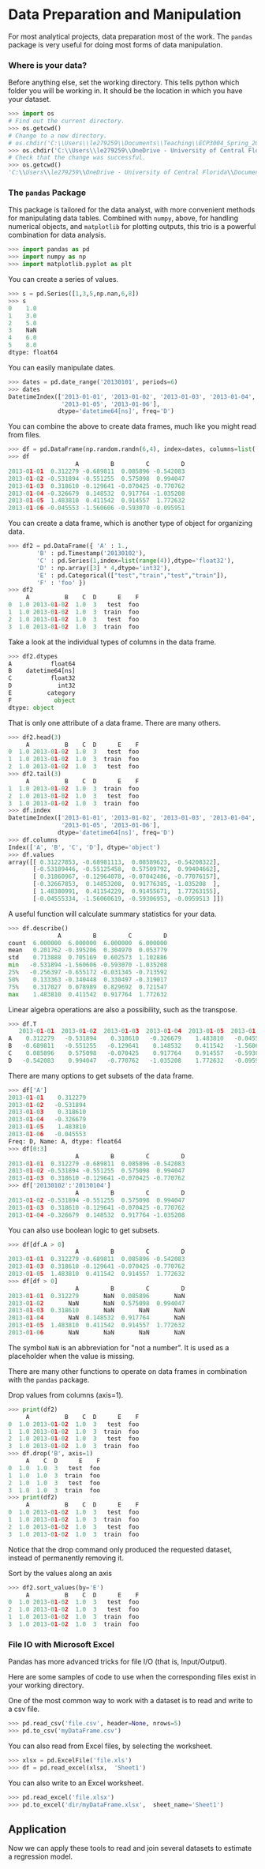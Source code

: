 
# Data Preparation and Manipulation

For most analytical projects, data preparation most of the work. 
The ```pandas``` package is very useful for doing most forms of data manipulation. 


### Where is your data?


Before anything else, set the working directory.
This tells python which folder you will be working in. 
It should be the location in which you have your dataset. 


```python
>>> import os
# Find out the current directory.
>>> os.getcwd()
# Change to a new directory.
# os.chdir('C:\\Users\\le279259\\Documents\\Teaching\\ECP3004_Spring_2021\\GitRepo\\ECP3004S21\\demo_09_Modules_for_Regression')
>>> os.chdir('C:\\Users\\le279259\\OneDrive - University of Central Florida\\Documents\\GitHub\\ECP3004S21\\demo_09_Modules_for_Regression')
# Check that the change was successful.
>>> os.getcwd()
'C:\\Users\\le279259\\OneDrive - University of Central Florida\\Documents\\GitHub\\ECP3004S21\\demo_09_Modules_for_Regression'
```


### The ```pandas``` Package


This package is tailored for the data analyst, with more convenient methods for manipulating data tables.
Combined with ```numpy```, above, for handling numerical objects, and ```matplotlib``` for plotting outputs, this trio is a powerful combination for data analysis.

```python
>>> import pandas as pd
>>> import numpy as np
>>> import matplotlib.pyplot as plt
```


You can create a series of values.
```python
>>> s = pd.Series([1,3,5,np.nan,6,8])
>>> s
0    1.0
1    3.0
2    5.0
3    NaN
4    6.0
5    8.0
dtype: float64
```

You can easily manipulate dates.

```python
>>> dates = pd.date_range('20130101', periods=6)
>>> dates
DatetimeIndex(['2013-01-01', '2013-01-02', '2013-01-03', '2013-01-04',
               '2013-01-05', '2013-01-06'],
              dtype='datetime64[ns]', freq='D')
```

You can combine the above to create data frames, much like you might read from files.

```python
>>> df = pd.DataFrame(np.random.randn(6,4), index=dates, columns=list('ABCD'))
>>> df
                   A         B         C         D
2013-01-01  0.312279 -0.689811  0.085896 -0.542083
2013-01-02 -0.531894 -0.551255  0.575098  0.994047
2013-01-03  0.318610 -0.129641 -0.070425 -0.770762
2013-01-04 -0.326679  0.148532  0.917764 -1.035208
2013-01-05  1.483810  0.411542  0.914557  1.772632
2013-01-06 -0.045553 -1.560606 -0.593070 -0.095951
```

You can create a data frame, which is another type of object for organizing data.

```python
>>> df2 = pd.DataFrame({ 'A' : 1.,
        'B' : pd.Timestamp('20130102'),
        'C' : pd.Series(1,index=list(range(4)),dtype='float32'),
        'D' : np.array([3] * 4,dtype='int32'),
        'E' : pd.Categorical(["test","train","test","train"]),
        'F' : 'foo' })
>>> df2
     A          B    C  D      E    F
0  1.0 2013-01-02  1.0  3   test  foo
1  1.0 2013-01-02  1.0  3  train  foo
2  1.0 2013-01-02  1.0  3   test  foo
3  1.0 2013-01-02  1.0  3  train  foo
```

Take a look at the individual types of columns in the data frame.

```python
>>> df2.dtypes
A           float64
B    datetime64[ns]
C           float32
D             int32
E          category
F            object
dtype: object
```

That is only one attribute of a data frame. There are many others.

```python
>>> df2.head(3)
     A          B    C  D      E    F
0  1.0 2013-01-02  1.0  3   test  foo
1  1.0 2013-01-02  1.0  3  train  foo
2  1.0 2013-01-02  1.0  3   test  foo
>>> df2.tail(3)
     A          B    C  D      E    F
1  1.0 2013-01-02  1.0  3  train  foo
2  1.0 2013-01-02  1.0  3   test  foo
3  1.0 2013-01-02  1.0  3  train  foo
>>> df.index
DatetimeIndex(['2013-01-01', '2013-01-02', '2013-01-03', '2013-01-04',
               '2013-01-05', '2013-01-06'],
              dtype='datetime64[ns]', freq='D')
>>> df.columns
Index(['A', 'B', 'C', 'D'], dtype='object')
>>> df.values
array([[ 0.31227853, -0.68981113,  0.08589623, -0.54208322],
       [-0.53189446, -0.55125458,  0.57509792,  0.99404662],
       [ 0.31860967, -0.12964078, -0.07042486, -0.77076157],
       [-0.32667853,  0.14853208,  0.91776385, -1.035208  ],
       [ 1.48380991,  0.41154229,  0.91455671,  1.77263155],
       [-0.04555334, -1.56060619, -0.59306953, -0.0959513 ]])
```

A useful function will calculate summary statistics for your data.

```python
>>> df.describe()
              A         B         C         D
count  6.000000  6.000000  6.000000  6.000000
mean   0.201762 -0.395206  0.304970  0.053779
std    0.713888  0.705169  0.602573  1.102886
min   -0.531894 -1.560606 -0.593070 -1.035208
25%   -0.256397 -0.655172 -0.031345 -0.713592
50%    0.133363 -0.340448  0.330497 -0.319017
75%    0.317027  0.078989  0.829692  0.721547
max    1.483810  0.411542  0.917764  1.772632
```

Linear algebra operations are also a possibility, such as the transpose.

```python
>>> df.T
   2013-01-01  2013-01-02  2013-01-03  2013-01-04  2013-01-05  2013-01-06
A    0.312279   -0.531894    0.318610   -0.326679    1.483810   -0.045553
B   -0.689811   -0.551255   -0.129641    0.148532    0.411542   -1.560606
C    0.085896    0.575098   -0.070425    0.917764    0.914557   -0.593070
D   -0.542083    0.994047   -0.770762   -1.035208    1.772632   -0.095951
```

There are many options to get subsets of the data frame.

```python
>>> df['A']
2013-01-01    0.312279
2013-01-02   -0.531894
2013-01-03    0.318610
2013-01-04   -0.326679
2013-01-05    1.483810
2013-01-06   -0.045553
Freq: D, Name: A, dtype: float64
>>> df[0:3]
                   A         B         C         D
2013-01-01  0.312279 -0.689811  0.085896 -0.542083
2013-01-02 -0.531894 -0.551255  0.575098  0.994047
2013-01-03  0.318610 -0.129641 -0.070425 -0.770762
>>> df['20130102':'20130104']
                   A         B         C         D
2013-01-02 -0.531894 -0.551255  0.575098  0.994047
2013-01-03  0.318610 -0.129641 -0.070425 -0.770762
2013-01-04 -0.326679  0.148532  0.917764 -1.035208
```

You can also use boolean logic to get subsets.

```python
>>> df[df.A > 0]
                   A         B         C         D
2013-01-01  0.312279 -0.689811  0.085896 -0.542083
2013-01-03  0.318610 -0.129641 -0.070425 -0.770762
2013-01-05  1.483810  0.411542  0.914557  1.772632
>>> df[df > 0]
                   A         B         C         D
2013-01-01  0.312279       NaN  0.085896       NaN
2013-01-02       NaN       NaN  0.575098  0.994047
2013-01-03  0.318610       NaN       NaN       NaN
2013-01-04       NaN  0.148532  0.917764       NaN
2013-01-05  1.483810  0.411542  0.914557  1.772632
2013-01-06       NaN       NaN       NaN       NaN
```

The symbol ```NaN``` is an abbreviation for "not a number". 
It is used as a placeholder when the value is missing. 



There are many other functions to operate on data frames in combination with the ```pandas``` package.


Drop values from columns (axis=1).
```python
>>> print(df2)
     A          B    C  D      E    F
0  1.0 2013-01-02  1.0  3   test  foo
1  1.0 2013-01-02  1.0  3  train  foo
2  1.0 2013-01-02  1.0  3   test  foo
3  1.0 2013-01-02  1.0  3  train  foo
>>> df.drop('B', axis=1)
     A    C  D      E    F
0  1.0  1.0  3   test  foo
1  1.0  1.0  3  train  foo
2  1.0  1.0  3   test  foo
3  1.0  1.0  3  train  foo
>>> print(df2)
     A          B    C  D      E    F
0  1.0 2013-01-02  1.0  3   test  foo
1  1.0 2013-01-02  1.0  3  train  foo
2  1.0 2013-01-02  1.0  3   test  foo
3  1.0 2013-01-02  1.0  3  train  foo
```

Notice that the drop command only produced the requested dataset, 
instead of permanently removing it.  

Sort by the values along an axis

```python
>>> df2.sort_values(by='E')
     A          B    C  D      E    F
0  1.0 2013-01-02  1.0  3   test  foo
2  1.0 2013-01-02  1.0  3   test  foo
1  1.0 2013-01-02  1.0  3  train  foo
3  1.0 2013-01-02  1.0  3  train  foo
```




### File IO with Microsoft Excel


Pandas has more advanced tricks for file I/O (that is, Input/Output). 

Here are some samples of code to use when the corresponding
files exist in your working directory.

One of the most common way to work with a dataset is to read and write to a csv file.

```python
>>> pd.read_csv('file.csv', header=None, nrows=5)
>>> pd.to_csv('myDataFrame.csv')
```

You can also read from Excel files, by selecting the worksheet. 

```python
>>> xlsx = pd.ExcelFile('file.xls')
>>> df = pd.read_excel(xlsx,  'Sheet1')
```


You can also write to an Excel worksheet. 

```python
>>> pd.read_excel('file.xlsx')
>>> pd.to_excel('dir/myDataFrame.xlsx',  sheet_name='Sheet1')
```


## Application

Now we can apply these tools to read and join several datasets
to estimate a regression model. 


